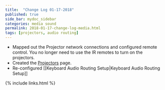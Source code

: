 ```yaml
---
title:  "Change Log 01-17-2018"
published: true
side_bar: mydoc_sidebar
categories: media sound
permalink: 2018-01-17-change-log-media.html
tags: [projectors, audio routing]
---
```


- Mapped out the Projector network connections and configured remote control.  You no longer need to use the IR remotes to turn on the projectors.
- Created the [Projectors](https://github.com/NewValleyChurch/Infrastructure/wiki/Projectors) page.
- Re-configured [[Keyboard Audio Routing Setup|Keyboard Audio Routing Setup]]

{% include links.html %}
